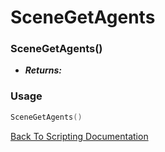 # SceneGetAgents

### SceneGetAgents()
- ***Returns:*** 

### Usage

```Lua
SceneGetAgents()
```


[Back To Scripting Documentation](../README.md)
